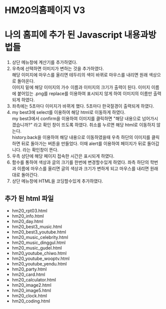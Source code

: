 # HM20의홈페이지 V3
# 나의 홈피에 추가 된 Javascript 내용과방법들
1. 상단 메뉴창에 계산기를 추가하였다.
2. 우측에 선택하면 이미지가 변하는 것을 추가하였다. <br>해당 이미지에 마우스를 올리면 테두리의 색이 바뀌로 마우스를 내리면  원래 색상으로 돌아온다.<br>이미지 밑에 해당 이미지의 가수 이름과 이미지의 크기가 출력이 된다. 이미지 이름에 붙어있는 .png를 replace를 이용하여 표시되지 않게 하여 이미지의 이름만 출력되게 하였다.
3. 좌측에는 5초마다 이미지가 바뀌게 했다. 5초마다 한국절경이 출력되게 하였다.
4. my best3에 select를 이용하여 해당 html로 이동하게 하였다.<br>my best3에서 confirm을 이용하여 이미지를 클릭하면 "해당 내용으로 넘어가시겠습니까?" 라고 확인 창이 뜨도록 하였다. 취소를 누르면 해당 html로 이동하지 않는다.<br> history.back을 이용하여 해당 내용으로 이동하였을때 우측 하단의 이미지를 클릭하면 뒤로 돌아가는 버튼을 만들었다. 이때 alert를 이용하여 페이지가 뒤로 돌아갑니다. 라는 확인창이 뜬다.
5. 우측 상단에 해당 페이지 접속한 시간은 표시되게 하였다.
6. 함수를 통하여 색상과 글의 크기를 한번에 변경할수있게 하였다. 좌측 하단의 학번과 이름에 마우스를 올리면 글의 색상과 크기가 변하게 되고 마우스를 내리면 원래대로 돌아간다.
7. 상단 메뉴창에 HTML을 코딩할수있게 추가하였다.
## 추가 된 html 파일
- hm20_rpt03.html
- hm20_info.html
- hm20_day.html
- hm20_best3_music.html
- hm20_best3_youtube.html
- hm20_music_celebrity.html
- hm20_music_dinggul.html
- hm20_music_gudel.html
- hm20_youtube_chiwo.html
- hm20_youtube_wooptv.html
- hm20_youtube_yendu.html
- hm20_party.html
- hm20_card.html
- hm20_calculator.html
- hm20_image2.html
- hm20_image5.html
- hm20_clock.html
- hm20_coding.html
